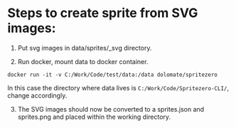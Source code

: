 # Steps to create sprite from SVG images:

1. Put svg images in data/sprites/\_svg directory.

2. Run docker, mount data to docker container.

```
docker run -it -v C:/Work/Code/test/data:/data dolomate/spritezero
```

In this case the directory where data lives is `C:/Work/Code/Spritezero-CLI/`, change accordingly.

3. The SVG images should now be converted to a sprites.json and sprites.png and placed within the working directory.
